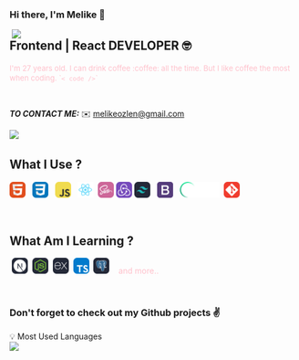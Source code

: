 ### Hi there, I'm Melike :wave:
<img width="500px" align="right" height="" src="https://media.giphy.com/media/giKklFontfveZrNXjz/giphy.gif">


## Frontend | React DEVELOPER  :nerd_face:
<p align="left" >
<font color="pink" font-weight="bold" size="2px"> I'm 27 years old. I can drink coffee :coffee: all the time. But I like coffee the most when coding.  `<code>&lt; code /&gt;</code>`</font> 
</p>

<br>


***TO CONTACT ME:*** :envelope: melikeozlen@gmail.com</font>   

![](https://komarev.com/ghpvc/?username=your-github-username&color=green)  

## What I Use ?   

<p>
<img height="28" width="28" alt="html" src="https://github.com/tandpfun/skill-icons/raw/main/icons/HTML.svg">
  &nbsp;
  <img height="28" width="28" alt="css" src="https://github.com/tandpfun/skill-icons/raw/main/icons/CSS.svg">
  &nbsp;
  <img height="28" width="28" alt="javascript" src="https://github.com/tandpfun/skill-icons/raw/main/icons/JavaScript.svg">
  &nbsp;
  <img height="28" width="28" alt="react js" src="https://raw.githubusercontent.com/github/explore/80688e429a7d4ef2fca1e82350fe8e3517d3494d/topics/react/react.png">
  &nbsp;<img height="28" width="28" alt="Sass" src="https://github.com/tandpfun/skill-icons/raw/main/icons/Sass.svg">&nbsp;<img height="28" width="28" alt="Redux" src="https://github.com/tandpfun/skill-icons/raw/main/icons/Redux.svg">&nbsp;<img height="28" width="28" alt="Tailwind" src="https://github.com/tandpfun/skill-icons/raw/main/icons/TailwindCSS-Dark.svg">
  &nbsp;
<img height="28" width="28" alt="bootstrap" src="https://raw.githubusercontent.com/github/explore/80688e429a7d4ef2fca1e82350fe8e3517d3494d/topics/bootstrap/bootstrap.png"> &nbsp;
  <img src="https://github.com/cypress-io/cypress/raw/develop/assets/cypress-logo-dark.png"  height="28" width="auto" alt="cypress"/>&nbsp;
  <img src="https://github.com/tandpfun/skill-icons/raw/main/icons/Git.svg"  height="28" width="28" alt="git"/>
   
</p>
<br>

## What Am I Learning ?
<p>


<font color="pink"> &nbsp;<img height="28" width="28" alt="express js" src="https://github.com/tandpfun/skill-icons/raw/main/icons/NextJS-Dark.svg"> 
&nbsp;<img height="28" width="28" style="display:inline-block;" alt="node js" src="https://github.com/tandpfun/skill-icons/raw/main/icons/NodeJS-Dark.svg"> 
&nbsp;<img src="https://github.com/tandpfun/skill-icons/raw/main/icons/ExpressJS-Dark.svg"  height="28" width="28" alt="express"/>
&nbsp;<img src="https://github.com/tandpfun/skill-icons/raw/main/icons/TypeScript.svg"  height="28" width="28" alt="ts"/>
&nbsp;<img src="https://github.com/tandpfun/skill-icons/raw/main/icons/PostgreSQL-Dark.svg"  height="28" width="28" alt="PostgreSQL"/>
&nbsp;&nbsp; and more.. </font>
</p>
<br>


###  Don't forget to check out my Github projects :v: 

:bulb: Most Used Languages <br>
<img src="https://github-readme-stats.vercel.app/api/top-langs/?username=melikeozlen&theme=dracula&layout=compact">





